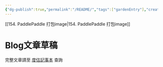 ```yaml
---
{"dg-publish":true,"permalink":"/README/","tags":["gardenEntry"],"created":"","updated":""}
---
```



[[154. PaddlePaddle 打包image\|154. PaddlePaddle 打包image]]
# Blog文章草稿
完整文章請至 [度估記事本](https://daimom3020.blogspot.com/) 查詢
